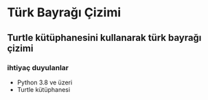 # Türk Bayrağı Çizimi

## Turtle kütüphanesini kullanarak türk bayrağı çizimi

### ihtiyaç duyulanlar

* Python 3.8 ve üzeri
* Turtle kütüphanesi

